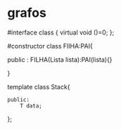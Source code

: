 # grafos

#interface
class <NAME>{
    virtual void <functionNAME>()=0;
};

#constructor
class FIlHA:PAI{

public :
  FILHA(Lista lista):PAI(lista){}

}

template <class T> class Stack{
   
    public:
        T data;
    
};
